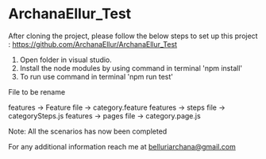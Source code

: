 # ArchanaEllur_Test
After cloning the project, please follow the below steps to set up this project : https://github.com/ArchanaEllur/ArchanaEllur_Test

1. Open folder in visual studio.
2. Install the node modules by using command in terminal 'npm install'
3. To run use command in terminal 'npm run test'

File to be rename

features -> Feature file -> category.feature
features -> steps file -> categorySteps.js
features -> pages file -> category.page.js

Note: All the scenarios has now been completed

For any additional information reach me at belluriarchana@gmail.com
